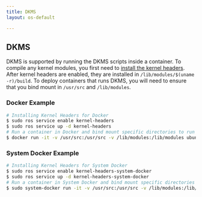 ```yaml
---
title: DKMS
layout: os-default

---
```


## DKMS

DKMS is supported by running the DKMS scripts inside a container. To compile any kernel modules, you first need to [install the kernel headers]({{site.baseurl}}/os/configuration/kernel-modules-kernel-headers/). After kernel headers are enabled, they are installed in `/lib/modules/$(uname -r)/build`. To deploy containers that runs DKMS, you will need to ensure that you bind mount in `/usr/src` and `/lib/modules`.  

### Docker Example

```bash
# Installing Kernel Headers for Docker
$ sudo ros service enable kernel-headers
$ sudo ros service up -d kernel-headers
# Run a container in Docker and bind mount specific directories to run DKMS
$ docker run -it -v /usr/src:/usr/src -v /lib/modules:/lib/modules ubuntu:15.10 sh -c 'apt-get update && apt-get install -y sysdig-dkms'
```

### System Docker Example

```bash
# Installing Kernel Headers for System Docker
$ sudo ros service enable kernel-headers-system-docker
$ sudo ros service up -d kernel-headers-system-docker
# Run a container in System Docker and bind mount specific directories to run DKMS
$ sudo system-docker run -it -v /usr/src:/usr/src -v /lib/modules:/lib/modules ubuntu:15.10 sh -c 'apt-get update && apt-get install -y sysdig-dkms'
```
